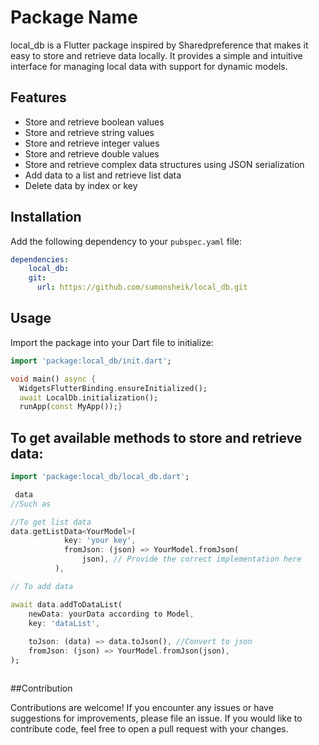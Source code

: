 <!--
This README describes the package. If you publish this package to pub.dev,
this README's contents appear on the landing page for your package.

For information about how to write a good package README, see the guide for
[writing package pages](https://dart.dev/guides/libraries/writing-package-pages).

For general information about developing packages, see the Dart guide for
[creating packages](https://dart.dev/guides/libraries/create-library-packages)
and the Flutter guide for
[developing packages and plugins](https://flutter.dev/developing-packages).
-->

# Package Name

local_db is a Flutter package inspired by Sharedpreference that makes it easy to store and retrieve data locally. It provides a simple and intuitive interface for managing local data with support for dynamic models.

## Features

- Store and retrieve boolean values
- Store and retrieve string values
- Store and retrieve integer values
- Store and retrieve double values
- Store and retrieve complex data structures using JSON serialization
- Add data to a list and retrieve list data
- Delete data by index or key

## Installation

Add the following dependency to your `pubspec.yaml` file:

```yaml
dependencies:
    local_db:
    git:
      url: https://github.com/sumonsheik/local_db.git

```
## Usage

Import the package into your Dart file to initialize:

```dart
import 'package:local_db/init.dart';

void main() async {
  WidgetsFlutterBinding.ensureInitialized();
  await LocalDb.initialization();
  runApp(const MyApp());}

```

## To get available methods to store and retrieve data:

```dart
import 'package:local_db/local_db.dart';

 data
//Such as

//To get list data
data.getListData<YourModel>(
            key: 'your key',
            fromJson: (json) => YourModel.fromJson(
                json), // Provide the correct implementation here
          ),

// To add data

await data.addToDataList(
    newData: yourData according to Model,
    key: 'dataList',
    
    toJson: (data) => data.toJson(), //Convert to json
    fromJson: (json) => YourModel.fromJson(json),
);



```

##Contribution

Contributions are welcome! If you encounter any issues or have suggestions for improvements, please file an issue. If you would like to contribute code, feel free to open a pull request with your changes.
